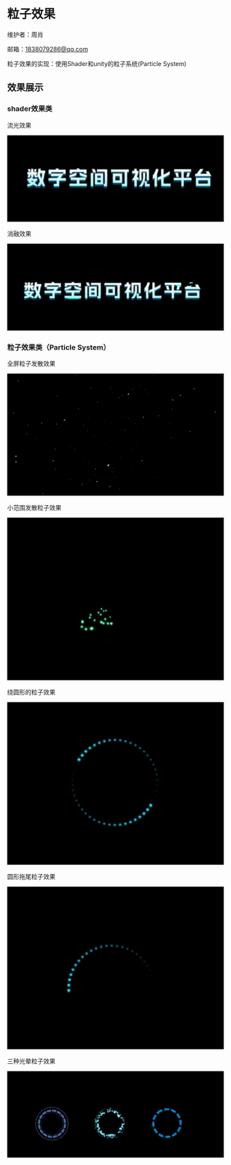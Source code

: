 # 粒子效果

维护者：周肖

邮箱：1838079286@qq.com

粒子效果的实现：使用Shader和unity的粒子系统(Particle System)



## 效果展示

### shader效果类

流光效果

![](EfficetsGif\图片反光效果.gif)



消融效果

![图片消融](EfficetsGif\图片消融.gif)



###  粒子效果类（Particle System）

全屏粒子发散效果

![](EfficetsGif\全屏粒子效果.gif)



小范围发散粒子效果

![发散粒子](EfficetsGif\发散粒子.gif)



绕圆形的粒子效果

![绕圆形粒子](EfficetsGif\绕圆形粒子.gif)



圆形拖尾粒子效果

![圆形拖尾粒子](EfficetsGif\圆形拖尾粒子.gif)



三种光晕粒子效果

![三种粒子光晕](EfficetsGif\三种粒子光晕.gif)
